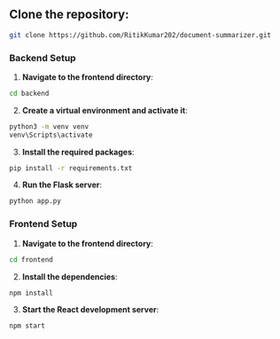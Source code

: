 ## Clone the repository:
```bash
git clone https://github.com/RitikKumar202/document-summarizer.git
```
### Backend Setup
1. **Navigate to the frontend directory**:
```bash
cd backend
```

2. **Create a virtual environment and activate it**:
```bash
python3 -m venv venv
venv\Scripts\activate
```

3. **Install the required packages**:
```bash
pip install -r requirements.txt
```

4. **Run the Flask server**:
```bash
python app.py
```

### Frontend Setup

1. **Navigate to the frontend directory**:
```bash
cd frontend
```

2. **Install the dependencies**:
```bash
npm install
```

3. **Start the React development server**:
```bash
npm start
```
